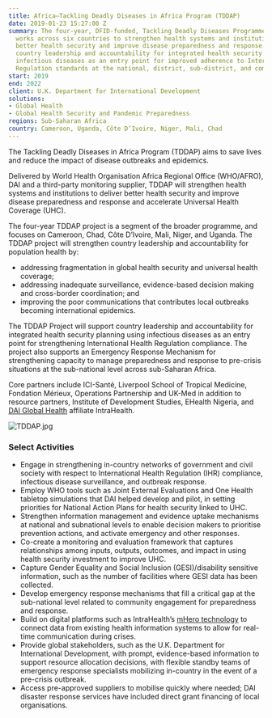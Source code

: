 ```yaml
---
title: Africa—Tackling Deadly Diseases in Africa Program (TDDAP)
date: 2019-01-23 15:27:00 Z
summary: The four-year, DFID-funded, Tackling Deadly Diseases Programme (TDDAP) Project
  works across six countries to strengthen health systems and institutions to deliver
  better health security and improve disease preparedness and response. TDDAP supports
  country leadership and accountability for integrated health security planning using
  infectious diseases as an entry point for improved adherence to International Health
  Regulation standards at the national, district, sub-district, and community levels.
start: 2019
end: 2022
client: U.K. Department for International Development
solutions:
- Global Health
- Global Health Security and Pandemic Preparedness
regions: Sub-Saharan Africa
country: Cameroon, Uganda, Côte D’Ivoire, Niger, Mali, Chad
---
```


The Tackling Deadly Diseases in Africa Program (TDDAP) aims to save lives and reduce the impact of disease outbreaks and epidemics. 

Delivered by World Health Organisation Africa Regional Office (WHO/AFRO), DAI and a third-party monitoring supplier, TDDAP will strengthen health systems and institutions to deliver better health security and improve disease preparedness and response and accelerate Universal Health Coverage (UHC).

The four-year TDDAP project is a segment of the broader programme, and focuses on Cameroon, Chad, Côte D’Ivoire, Mali, Niger, and Uganda. The TDDAP project will strengthen country leadership and accountability for population health by:

* addressing fragmentation in global health security and universal health coverage;
* addressing inadequate surveillance, evidence-based decision making and cross-border coordination; and
* improving the poor communications that contributes local outbreaks becoming international epidemics.

The TDDAP Project will support country leadership and accountability for integrated health security planning using infectious diseases as an entry point for strengthening International Health Regulation compliance. The project also supports an Emergency Response Mechanism for strengthening capacity to manage preparedness and response to pre-crisis situations at the sub-national level across sub-Saharan Africa.

Core partners include ICI-Santé, Liverpool School of Tropical Medicine, Fondation Mérieux, Operations Partnership and UK-Med in addition to resource partners, Institute of Development Studies, EHealth Nigeria, and [DAI Global Health](https://www.dai.com/our-work/solutions/global-health) affiliate IntraHealth.

![TDDAP.jpg](/uploads/TDDAP.jpg)

### Select Activities

* Engage in strengthening in-country networks of government and civil society with respect to International Health Regulation (IHR) compliance, infectious disease surveillance, and outbreak response. 
* Employ WHO tools such as Joint External Evaluations and One Health tabletop simulations that DAI helped develop and pilot, in setting priorities for National Action Plans for health security linked to UHC.
* Strengthen information management and evidence uptake mechanisms at national and subnational levels to enable  decision makers to prioritise prevention actions, and activate emergency and other responses.
* Co-create a monitoring and evaluation framework that captures relationships among inputs, outputs, outcomes, and impact in using health security investment to improve UHC.
* Capture Gender Equality and Social Inclusion (GESI)/disability sensitive information, such as the number of facilities where GESI data has been collected.
* Develop emergency response mechanisms that fill a critical gap at the sub-national level related to community engagement for preparedness and response.
* Build on digital platforms such as IntraHealth’s [mHero technology](https://www.mhero.org/about) to connect data from existing health information systems to allow for real-time communication during crises.
* Provide global stakeholders, such as the U.K. Department for International Development, with prompt, evidence-based information to support resource allocation decisions, with flexible standby teams of emergency response specialists mobilizing in-country in the event of a pre-crisis outbreak.
* Access pre-approved suppliers to mobilise quickly where needed; DAI disaster response services have included direct grant financing of local organisations.